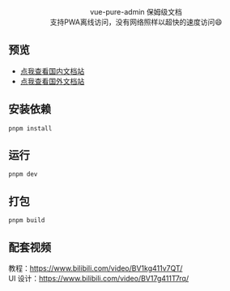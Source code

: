 <p align="center">
vue-pure-admin 保姆级文档
<br />
支持PWA离线访问，没有网络照样以超快的速度访问😄
</p>

## 预览

- [点我查看国内文档站](https://yiming_chang.gitee.io/pure-admin-doc)
- [点我查看国外文档站](https://pure-admin.github.io/pure-admin-doc)

## 安装依赖

```
pnpm install
```

## 运行

```
pnpm dev
```

## 打包

```
pnpm build
```

## 配套视频

教程：<https://www.bilibili.com/video/BV1kg411v7QT/>  
UI 设计：<https://www.bilibili.com/video/BV17g411T7rq/>
